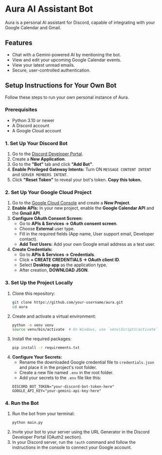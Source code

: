 # Aura AI Assistant Bot

Aura is a personal AI assistant for Discord, capable of integrating with your Google Calendar and Gmail.

## Features

-   Chat with a Gemini-powered AI by mentioning the bot.
-   View and edit your upcoming Google Calendar events.
-   View your latest unread emails.
-   Secure, user-controlled authentication.

## Setup Instructions for Your Own Bot

Follow these steps to run your own personal instance of Aura.

### Prerequisites

-   Python 3.10 or newer
-   A Discord account
-   A Google Cloud account

### 1. Set Up Your Discord Bot

1.  Go to the [Discord Developer Portal](https://discord.com/developers/applications).
2.  Create a **New Application**.
3.  Go to the **"Bot"** tab and click **"Add Bot"**.
4.  **Enable Privileged Gateway Intents:** Turn ON `MESSAGE CONTENT INTENT` and `SERVER MEMBERS INTENT`.
5.  Click **"Reset Token"** to reveal your bot's token. **Copy this token.**

### 2. Set Up Your Google Cloud Project

1.  Go to the [Google Cloud Console](https://console.cloud.google.com/) and create a **New Project**.
2.  **Enable APIs:** In your new project, enable the **Google Calendar API** and the **Gmail API**.
3.  **Configure OAuth Consent Screen:**
    -   Go to **APIs & Services -> OAuth consent screen**.
    -   Choose **External** user type.
    -   Fill in the required fields (App name, User support email, Developer contact).
    -   **Add Test Users:** Add your own Google email address as a test user.
4.  **Create Credentials:**
    -   Go to **APIs & Services -> Credentials**.
    -   Click **+ CREATE CREDENTIALS -> OAuth client ID**.
    -   Select **Desktop app** as the application type.
    -   After creation, **DOWNLOAD JSON**.

### 3. Set Up the Project Locally

1.  Clone this repository:
    ```bash
    git clone https://github.com/your-username/aura.git
    cd aura
    ```
2.  Create and activate a virtual environment:
    ```bash
    python -m venv venv
    source venv/bin/activate  # On Windows, use `venv\Scripts\activate`
    ```
3.  Install the required packages:
    ```bash
    pip install -r requirements.txt
    ```
4.  **Configure Your Secrets:**
    -   Rename the downloaded Google credential file to `credentials.json` and place it in the project's root folder.
    -   Create a new file named `.env` in the root folder.
    -   Add your secrets to the `.env` file like this:
      ```env
      DISCORD_BOT_TOKEN="your-discord-bot-token-here"
      GOOGLE_API_KEY="your-gemini-api-key-here"
      ```

### 4. Run the Bot

1.  Run the bot from your terminal:
    ```bash
    python main.py
    ```
2.  Invite your bot to your server using the URL Generator in the Discord Developer Portal (OAuth2 section).
3.  In your Discord server, run the `!auth` command and follow the instructions in the console to connect your Google account.
